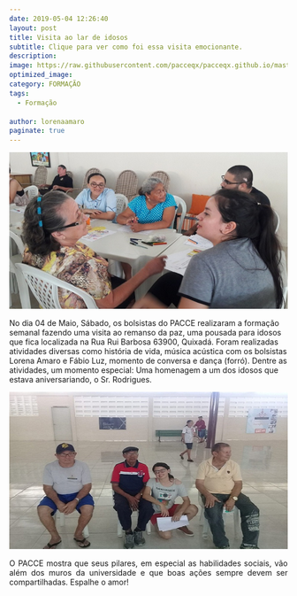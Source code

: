 ```yaml
---
date: 2019-05-04 12:26:40
layout: post
title: Visita ao lar de idosos
subtitle: Clique para ver como foi essa visita emocionante.
description: 
image: https://raw.githubusercontent.com/pacceqx/pacceqx.github.io/master/assets/pic/2019-05-29/1.jpg
optimized_image:
category: FORMAÇÃO
tags:
  - Formação

author: lorenaamaro
paginate: true
---
```


![](https://raw.githubusercontent.com/pacceqx/pacceqx.github.io/master/assets/pic/2019-05-29/2.jpg)


<p style = "text-align: justify">

No dia 04 de Maio, Sábado, os bolsistas do PACCE realizaram a formação semanal fazendo uma visita ao remanso da paz, uma pousada para idosos
que fica localizada na Rua Rui Barbosa 63900, Quixadá. Foram realizadas atividades diversas como história de vida, música acústica com os bolsistas Lorena Amaro e Fábio Luz, momento de conversa e dança (forró). Dentre as atividades, um momento especial: Uma homenagem a um dos idosos que estava aniversariando, o Sr. Rodrigues.
</p>

![](https://raw.githubusercontent.com/pacceqx/pacceqx.github.io/master/assets/pic/2019-05-29/3.jpg)

<p style = "text-align: justify">
 O PACCE mostra que seus pilares, em especial as habilidades sociais, vão além dos muros da universidade e que boas ações sempre devem ser compartilhadas. Espalhe o amor!
</p>

